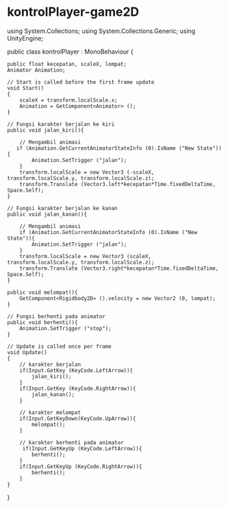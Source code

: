 # kontrolPlayer-game2D

using System.Collections;
using System.Collections.Generic;
using UnityEngine;

public class kontrolPlayer : MonoBehaviour
{

    public float kecepatan, scaleX, lompat;
    Animator Animation;

    // Start is called before the first frame update
    void Start()
    {
        scaleX = transform.localScale.x;
        Animation = GetComponent<Animator> ();
    }

    // Fungsi karakter berjalan ke kiri
    public void jalan_kiri(){

        // Mengambil animasi
       if (Animation.GetCurrentAnimatorStateInfo (0).IsName ("New State")){
            Animation.SetTrigger ("jalan");
        }
        transform.localScale = new Vector3 (-scaleX, transform.localScale.y, transform.localScale.z);
        transform.Translate (Vector3.left*kecepatan*Time.fixedDeltaTime, Space.Self);
    }

    // Fungsi karakter berjalan ke kanan
    public void jalan_kanan(){

        // Mengambil animasi
        if (Animation.GetCurrentAnimatorStateInfo (0).IsName ("New State")){
            Animation.SetTrigger ("jalan");
        }
        transform.localScale = new Vector3 (scaleX, transform.localScale.y, transform.localScale.z);
        transform.Translate (Vector3.right*kecepatan*Time.fixedDeltaTime, Space.Self);
    }

    public void melompat(){
        GetComponent<Rigidbody2D> ().velocity = new Vector2 (0, lompat);
    }

    // Fungsi berhenti pada animator
    public void berhenti(){
        Animation.SetTrigger ("stop");
    }

    // Update is called once per frame
    void Update()
    {
        // karakter berjalan
        if(Input.GetKey (KeyCode.LeftArrow)){
            jalan_kiri();
        }
        if(Input.GetKey (KeyCode.RightArrow)){
            jalan_kanan();
        }

        // karakter melompat
        if(Input.GetKeyDown(KeyCode.UpArrow)){
            melompat();
        }

        // karakter berhenti pada animator
         if(Input.GetKeyUp (KeyCode.LeftArrow)){
            berhenti();
        }
        if(Input.GetKeyUp (KeyCode.RightArrow)){
            berhenti();
        }
    }
}
